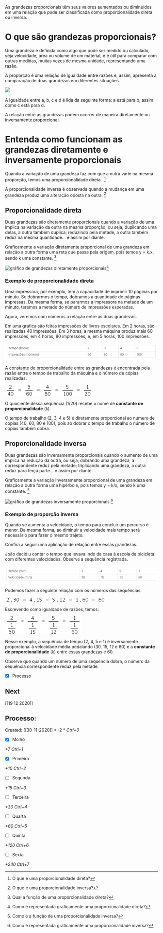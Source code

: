 As grandezas proporcionais têm seus valores aumentados ou diminuídos em uma relação que pode ser classificada como proporcionalidade direta ou inversa.

# O que são grandezas proporcionais?

Uma grandeza é definida como algo que pode ser medido ou calculado, seja velocidade, área ou volume de um material, e é útil para comparar com outras medidas, muitas vezes de mesma unidade, representando uma razão.

A proporção é uma relação de igualdade entre razões e, assim, apresenta a comparação de duas grandezas em diferentes situações.

![](paste-df0f1f7917657035ae28589e402b7e049c8c5502.png)

A igualdade entre a, b, c e d é lida da seguinte forma: a está para b, assim como c está para d.

A relação entre as grandezas podem ocorrer de maneira diretamente ou inversamente proporcional.

# Entenda como funcionam as grandezas diretamente e inversamente proporcionais


Quando a variação de uma grandeza faz com que a outra varie na mesma proporção, temos uma proporcionalidade direta.  [^1]

[^1]: O que é uma proporcionalidade direta?

A proporcionalidade inversa é observada quando a mudança em uma grandeza produz uma alteração oposta na outra. [^2]

[^2]: O que é uma proporcionalidade inversa?

## Proporcionalidade direta

Duas grandezas são diretamente proporcionais quando a variação de uma implica na variação da outra na mesma proporção, ou seja, duplicando uma delas, a outra também duplica; reduzindo pela metade, a outra também reduz na mesma quantidade... e assim por diante. 

Graficamente a variação diretamente proporcional de uma grandeza em relação à outra forma uma reta que passa pela origem, pois temos y = k.x, sendo k uma constante. [^5]

[^5]: Qual a função de uma proporcionalidade direta?


![gráfico de grandezas diretamente proporcionais](https://static.todamateria.com.br/upload/gr/af/graficodegrandezasdiretamenteproporcionais-cke.jpg)[^3]

[^3]: Como é representada graficamente uma proporcionalidade direta?

### Exemplo de proporcionalidade direta

Uma impressora, por exemplo, tem a capacidade de imprimir 10 páginas por minuto. Se dobrarmos o tempo, dobramos a quantidade de páginas impressas. Da mesma forma, se pararmos a impressora na metade de um minuto, teremos a metade do número de impressões esperadas.

Agora, veremos com números a relação entre as duas grandezas.

Em uma gráfica são feitas impressões de livros escolares. Em 2 horas, são realizadas 40 impressões. Em 3 horas, a mesma máquina produz mais 60 impressões, em 4 horas, 80 impressões, e, em 5 horas, 100
impressões.

![](Imagens/paste-d627f8385b23b50635e4e75d42173363055886b0.jpg)

A constante de proporcionalidade entre as grandezas é encontrada pela razão entre o tempo de trabalho da máquina e o número de cópias realizadas.

![](Imagens/paste-8cde0d8396356c4f4b6f90dacf4834682d9e7606.png)

O quociente dessa sequência (1/20) recebe o nome de **constante de proporcionalidade** (k).

O tempo de trabalho (2, 3, 4 e 5) é diretamente proporcional ao número de cópias (40, 60, 80 e 100), pois ao dobrar o tempo de trabalho o número de cópias também dobra.

## Proporcionalidade inversa

Duas grandezas são inversamente proporcionais quando o aumento de uma implica na redução da outra, ou seja, dobrando uma grandeza, a correspondente reduz pela metade; triplicando uma grandeza, a outra reduz para terça parte... e assim por diante. 

Graficamente a variação inversamente proporcional de uma grandeza em relação à outra forma uma hipérbole, pois temos y = k/x, sendo k uma constante. [^6]

[^6]: Como é a função de uma proporcionalidade inversa?


![gráfico de grandezas inversamente proporcionais](https://static.todamateria.com.br/upload/gr/af/graficodegrandezasinversamenteproporcionais-cke.jpg) [^4]

[^4]: Como é representada graficamente uma proporcionalidade inversa?

### Exemplo de proporção inversa

Quando se aumenta a velocidade, o tempo para concluir um percurso é menor. Da mesma forma, ao diminuir a velocidade mais tempo será necessário para fazer o mesmo trajeto.

Confira a seguir uma aplicação de relação entre essas grandezas.

João decidiu contar o tempo que levava indo de casa à escola de bicicleta com diferentes velocidades. Observe a sequência registrada.

![](Imagens/paste-70c61bc24752668aa1bd8bdcc2f4d21438d5cfc4.jpg)

Podemos fazer a seguinte relação com os números das sequências:

![](Imagens/paste-1ea704d91ffea09a20478d9eb11186e7ca1c8d12.png)

Escrevendo como igualdade de razões, temos:

![](Imagens/paste-b0ca22ee5d22a8d861d9bfebb34a63f9d367e8e3.png)

Nesse exemplo, a sequência de tempo (2, 4, 5 e 1) é inversamente proporcional à velocidade média pedalando (30, 15, 12 e 60) e a **constante de proporcionalidade** (k) entre essas grandezas é 60.

Observe que quando um número de uma sequência dobra, o número da sequência correspondente reduz pela metade. 

- [x] Processo

## Next
[[19 12 2020]]
## Processo:
Created: [[30-11-2020]]
*+2 *  *Ctrl+0*
- [x] Molho  

*+7*  *Ctrl+1*

- [x] Primeira 

*+10*  *Ctrl+2*

- [ ] Segunda

*+15*  *Ctrl+3*

- [ ] Terceira 

*+30*  *Ctrl+4*

- [ ] Quarta 

*+60*  *Ctrl+5*

- [ ] Quinta 

*+120*  *Ctrl+6*

- [ ] Sexta 

*+240*  *Ctrl+7*